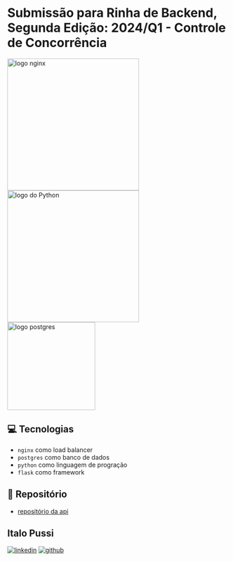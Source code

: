 # Submissão para Rinha de Backend, Segunda Edição: 2024/Q1 - Controle de Concorrência

<img src="https://upload.wikimedia.org/wikipedia/commons/c/c5/Nginx_logo.svg" alt="logo nginx" width="300" height="auto">
<br />
<img src="https://upload.wikimedia.org/wikipedia/commons/c/c3/Python-logo-notext.svg" alt="logo do Python" width="300" height="auto" />
<br />
<img src="https://upload.wikimedia.org/wikipedia/commons/2/29/Postgresql_elephant.svg" alt="logo postgres" width="200" height="auto">

## 💻 Tecnologias
- `nginx` como load balancer
- `postgres` como banco de dados
- `python` como linguagem de progração
- `flask` como framework 

## 🚀 Repositório
- [repositório da api](https://github.com/ItaloPussi/rinha-de-backend-2024-q1-python)


## Italo Pussi

[![linkedin](https://img.shields.io/badge/LinkedIn-0077B5?style=for-the-badge&logo=linkedin&logoColor=white)](https://www.linkedin.com/in/ItaloPussi/)
[![github](https://img.shields.io/badge/GitHub-100000?style=for-the-badge&logo=github&logoColor=white)](https://github.com/ItaloPussi)




